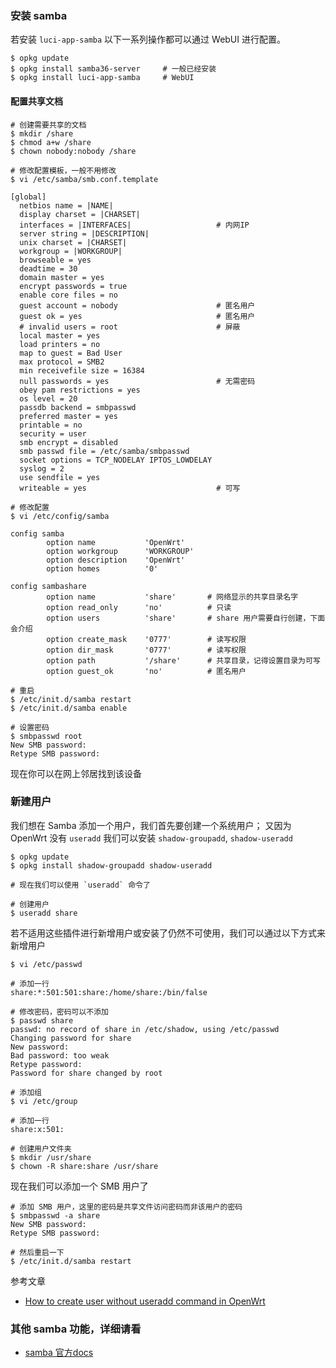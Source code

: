 <!-- title: OpenWrt - Samba -->
<!-- author: <David Jones qowera@qq.com> -->
<!-- date: 2015-04-11 12:57:14 -->
<!-- category: OpenWrt -->
<!-- tag: OpenWrt,路由器 -->

### 安装 samba

若安装 `luci-app-samba` 以下一系列操作都可以通过 WebUI 进行配置。

```
$ opkg update
$ opkg install samba36-server     # 一般已经安装
$ opkg install luci-app-samba     # WebUI
```

#### 配置共享文档

```
# 创建需要共享的文档
$ mkdir /share
$ chmod a+w /share
$ chown nobody:nobody /share

# 修改配置模板，一般不用修改
$ vi /etc/samba/smb.conf.template

[global]
  netbios name = |NAME|
  display charset = |CHARSET|
  interfaces = |INTERFACES|                   # 内网IP
  server string = |DESCRIPTION|
  unix charset = |CHARSET|
  workgroup = |WORKGROUP|
  browseable = yes
  deadtime = 30
  domain master = yes
  encrypt passwords = true
  enable core files = no
  guest account = nobody                      # 匿名用户
  guest ok = yes                              # 匿名用户
  # invalid users = root                      # 屏蔽
  local master = yes
  load printers = no
  map to guest = Bad User
  max protocol = SMB2
  min receivefile size = 16384
  null passwords = yes                        # 无需密码       
  obey pam restrictions = yes
  os level = 20
  passdb backend = smbpasswd
  preferred master = yes
  printable = no
  security = user
  smb encrypt = disabled
  smb passwd file = /etc/samba/smbpasswd
  socket options = TCP_NODELAY IPTOS_LOWDELAY
  syslog = 2
  use sendfile = yes
  writeable = yes                             # 可写

# 修改配置
$ vi /etc/config/samba

config samba
        option name           'OpenWrt'
        option workgroup      'WORKGROUP'
        option description    'OpenWrt'
        option homes          '0'

config sambashare
        option name           'share'       # 网络显示的共享目录名字
        option read_only      'no'          # 只读
        option users          'share'       # share 用户需要自行创建，下面会介绍
        option create_mask    '0777'        # 读写权限
        option dir_mask       '0777'        # 读写权限
        option path           '/share'      # 共享目录，记得设置目录为可写
        option guest_ok       'no'          # 匿名用户

# 重启
$ /etc/init.d/samba restart
$ /etc/init.d/samba enable

# 设置密码
$ smbpasswd root
New SMB password:
Retype SMB password:
```

现在你可以在网上邻居找到该设备

### 新建用户

我们想在 Samba 添加一个用户，我们首先要创建一个系统用户；
又因为 OpenWrt 没有 `useradd` 我们可以安装 `shadow-groupadd`, `shadow-useradd`

```
$ opkg update
$ opkg install shadow-groupadd shadow-useradd

# 现在我们可以使用 `useradd` 命令了

# 创建用户
$ useradd share
```

若不适用这些插件进行新增用户或安装了仍然不可使用，我们可以通过以下方式来新增用户

```
$ vi /etc/passwd

# 添加一行
share:*:501:501:share:/home/share:/bin/false

# 修改密码，密码可以不添加
$ passwd share
passwd: no record of share in /etc/shadow, using /etc/passwd
Changing password for share
New password:
Bad password: too weak
Retype password:
Password for share changed by root

# 添加组
$ vi /etc/group

# 添加一行
share:x:501:

# 创建用户文件夹
$ mkdir /usr/share
$ chown -R share:share /usr/share
```

现在我们可以添加一个 SMB 用户了

```
# 添加 SMB 用户，这里的密码是共享文件访问密码而非该用户的密码
$ smbpasswd -a share
New SMB password:
Retype SMB password:

# 然后重启一下
$ /etc/init.d/samba restart
```

参考文章
- [How to create user without useradd command in OpenWrt](http://vladimir-ivanov.net/create-user-without-useradd-command-OpenWrt/)

### 其他 samba 功能，详细请看
- [samba 官方docs](https://www.samba.org/samba/docs/)
